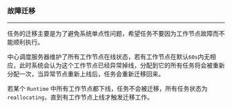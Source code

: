 ### 故障迁移
---

任务的迁移主要是为了避免系统单点性问题，希望任务不要因为工作节点故障而不能顺利执行。

中心调度服务器维护了所有工作节点在线状态，若有工作节点在默认`60s`内无相应，此时系统会认为这个工作节点已经异常掉线，分配到它的所有任务将会被重新分配一次，当异常节点重新上线后，任务会重新迁移回来。

若某个 `Runtime` 中所有工作节点都下线，任务不会被迁移，所有任务状态为 `reallocating`，直到有工作节点上线才触发迁移工作。
